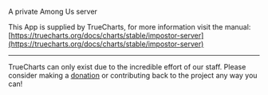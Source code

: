 A private Among Us server

This App is supplied by TrueCharts, for more information visit the manual: [https://truecharts.org/docs/charts/stable/impostor-server](https://truecharts.org/docs/charts/stable/impostor-server)

---

TrueCharts can only exist due to the incredible effort of our staff.
Please consider making a [donation](https://truecharts.org/docs/about/sponsor) or contributing back to the project any way you can!
